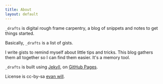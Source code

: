 ```yaml
---
title: About
layout: default
---
```


`_drafts` is digital rough frame carpentry, a blog of snippets and notes to get things started.

Basically, `_drafts` is a list of gists. 

I write gists to remind myself about little tips and tricks.
This blog gathers them all together so I can find them easier.
It's a memory tool. 

`_drafts` is built using [Jekyll](https://jekyllrb.com/), on [GitHub Pages](https://pages.github.com/).

License is cc-by-sa [evan will](https://github.com/evanwill).
